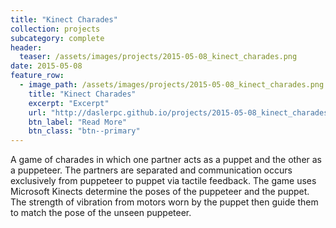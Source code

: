```yaml
---
title: "Kinect Charades"
collection: projects
subcategory: complete
header: 
  teaser: /assets/images/projects/2015-05-08_kinect_charades.png
date: 2015-05-08
feature_row: 
  - image_path: /assets/images/projects/2015-05-08_kinect_charades.png
    title: "Kinect Charades"
    excerpt: "Excerpt"
    url: "http://daslerpc.github.io/projects/2015-05-08_kinect_charades"
    btn_label: "Read More"
    btn_class: "btn--primary"
---
```


A game of charades in which one partner acts as a puppet and the other as a puppeteer.  The partners are separated and communication occurs exclusively from puppeteer to puppet via tactile feedback.  The game uses Microsoft Kinects determine the poses of the puppeteer and the puppet.  The strength of vibration from motors worn by the puppet then  guide them to match the pose of the unseen puppeteer.